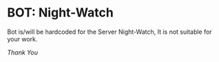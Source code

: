 # BOT: Night-Watch

Bot is/will be hardcoded for the Server Night-Watch, It is not suitable for your work.


*Thank You*




